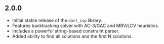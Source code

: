 ## 2.0.0

* Initial stable release of the `dart_csp` library.
* Features backtracking solver with AC-3/GAC and MRV/LCV heuristics.
* Includes a powerful string-based constraint parser.
* Added ability to find all solutions and the first N solutions.
